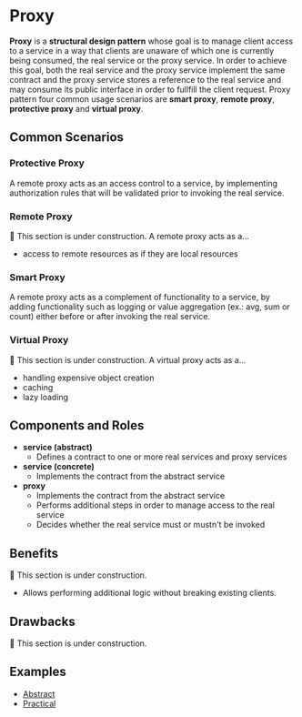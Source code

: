 # Proxy

**Proxy** is a **structural design pattern** whose goal is to manage client access to a service in a way that clients
are unaware of which one is currently being consumed, the real service or the proxy service. In order to achieve this
goal, both the real service and the proxy service implement the same contract and the proxy service stores a reference
to the real service and may consume its public interface in order to fullfill the client request. Proxy pattern four
common usage scenarios are **smart proxy**, **remote proxy**, **protective proxy** and **virtual proxy**.

## Common Scenarios

### Protective Proxy

A remote proxy acts as an access control to a service, by implementing authorization rules that will be validated prior
to invoking the real service.

### Remote Proxy

:construction: This section is under construction.
A remote proxy acts as a...
- access to remote resources as if they are local resources

### Smart Proxy

A remote proxy acts as a complement of functionality to a service, by adding functionality such as logging or value
aggregation (ex.: avg, sum or count) either before or after invoking the real service.

### Virtual Proxy

:construction: This section is under construction.
A virtual proxy acts as a...
- handling expensive object creation
- caching
- lazy loading

## Components and Roles

- **service (abstract)**
  - Defines a contract to one or more real services and proxy services
- **service (concrete)**
  - Implements the contract from the abstract service
- **proxy**
  - Implements the contract from the abstract service
  - Performs additional steps in order to manage access to the real service
  - Decides whether the real service must or mustn't be invoked

## Benefits

:construction: This section is under construction.
- Allows performing additional logic without breaking existing clients.

## Drawbacks

:construction: This section is under construction.

## Examples

- [Abstract][1]
- [Practical][2]

[1]: ./001_abstract/
[2]: ./002_practical/


